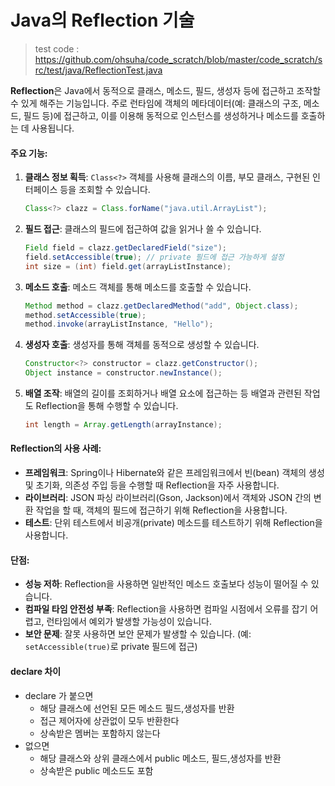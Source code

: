 # Java의 Reflection 기술

> test code : https://github.com/ohsuha/code_scratch/blob/master/code_scratch/src/test/java/ReflectionTest.java

**Reflection**은 Java에서 동적으로 클래스, 메소드, 필드, 생성자 등에 접근하고 조작할 수 있게 해주는 기능입니다.
주로 런타임에 객체의 메타데이터(예: 클래스의 구조, 메소드, 필드 등)에 접근하고,
이를 이용해 동적으로 인스턴스를 생성하거나 메소드를 호출하는 데 사용됩니다.

#### 주요 기능:
1. **클래스 정보 획득**: `Class<?>` 객체를 사용해 클래스의 이름, 부모 클래스, 구현된 인터페이스 등을 조회할 수 있습니다.
   ```java
   Class<?> clazz = Class.forName("java.util.ArrayList");
   ```

2. **필드 접근**: 클래스의 필드에 접근하여 값을 읽거나 쓸 수 있습니다.
   ```java
   Field field = clazz.getDeclaredField("size");
   field.setAccessible(true); // private 필드에 접근 가능하게 설정
   int size = (int) field.get(arrayListInstance);
   ```

3. **메소드 호출**: 메소드 객체를 통해 메소드를 호출할 수 있습니다.
   ```java
   Method method = clazz.getDeclaredMethod("add", Object.class);
   method.setAccessible(true);
   method.invoke(arrayListInstance, "Hello");
   ```

4. **생성자 호출**: 생성자를 통해 객체를 동적으로 생성할 수 있습니다.
   ```java
   Constructor<?> constructor = clazz.getConstructor();
   Object instance = constructor.newInstance();
   ```

5. **배열 조작**: 배열의 길이를 조회하거나 배열 요소에 접근하는 등 배열과 관련된 작업도 Reflection을 통해 수행할 수 있습니다.
   ```java
   int length = Array.getLength(arrayInstance);
   ```

#### Reflection의 사용 사례:
- **프레임워크**: Spring이나 Hibernate와 같은 프레임워크에서 빈(bean) 객체의 생성 및 초기화, 의존성 주입 등을 수행할 때 Reflection을 자주 사용합니다.
- **라이브러리**: JSON 파싱 라이브러리(Gson, Jackson)에서 객체와 JSON 간의 변환 작업을 할 때, 객체의 필드에 접근하기 위해 Reflection을 사용합니다.
- **테스트**: 단위 테스트에서 비공개(private) 메소드를 테스트하기 위해 Reflection을 사용합니다.

#### 단점:
- **성능 저하**: Reflection을 사용하면 일반적인 메소드 호출보다 성능이 떨어질 수 있습니다.
- **컴파일 타임 안전성 부족**: Reflection을 사용하면 컴파일 시점에서 오류를 잡기 어렵고, 런타임에서 예외가 발생할 가능성이 있습니다.
- **보안 문제**: 잘못 사용하면 보안 문제가 발생할 수 있습니다. (예: `setAccessible(true)`로 private 필드에 접근)

#### declare 차이
- declare 가 붙으면
  - 해당 클래스에 선언된 모든 메소드 필드,생성자를 반환
  - 접근 제어자에 상관없이 모두 반환한다
  - 상속받은 멤버는 포함하지 않는다
- 없으면
  - 해당 클래스와 상위 클래스에서 public 메소드, 필드,생성자를 반환
  - 상속받은 public 메소드도 포함
